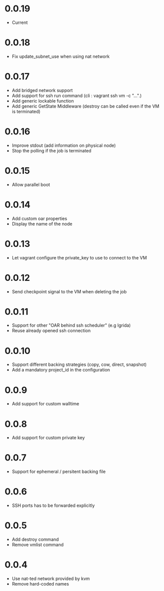 # 0.0.19

  * Current

# 0.0.18

  * Fix update_subnet_use when using nat network

# 0.0.17

  * Add bridged network support
  * Add support for ssh run command (cli : vagrant ssh vm -c "...".)
  * Add generic lockable function
  * Add generic GetState Middleware (destroy can be called even if the VM is
  terminated)

# 0.0.16

  * Improve stdout (add information on physical node)
  * Stop the polling if the job is terminated

# 0.0.15

  * Allow parallel boot

# 0.0.14

  * Add custom oar properties
  * Display the name of the node

# 0.0.13

  * Let vagrant configure the private_key to use to connect to the VM

# 0.0.12

  * Send checkpoint signal to the VM when deleting the job

# 0.0.11

  * Support for other "OAR behind ssh scheduler" (e.g Igrida)
  * Reuse already opened ssh connection

# 0.0.10

  * Support different backing strategies (copy, cow, direct, snapshot)
  * Add a mandatory project_id in the configuration

# 0.0.9

  * Add support for custom walltime

# 0.0.8

  * Add support for custom private key

# 0.0.7

  * Support for ephemeral / persitent backing file

# 0.0.6

  * SSH ports has to be forwarded explicitly

# 0.0.5
  
  * Add destroy command
  * Remove vmlist command

# 0.0.4

  * Use nat-ted network provided by kvm
  * Remove hard-coded names
